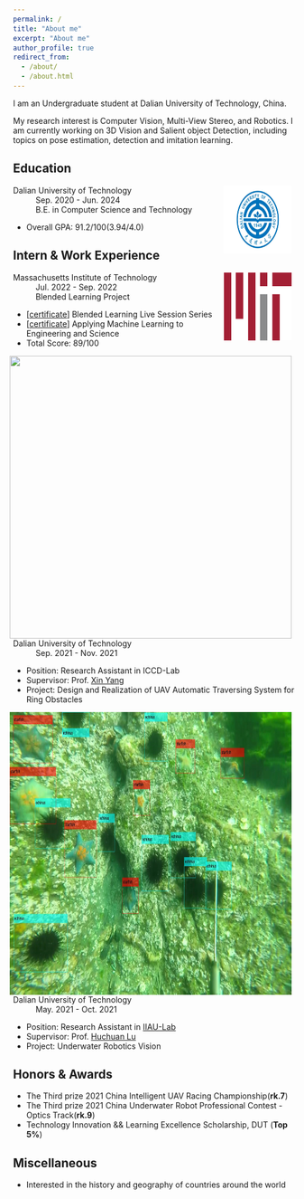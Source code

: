 ```yaml
---
permalink: /
title: "About me"
excerpt: "About me"
author_profile: true
redirect_from: 
  - /about/
  - /about.html
---
```

I am an Undergraduate student at Dalian University of Technology, China.

My research interest is Computer Vision, Multi-View Stereo, and Robotics.
I am currently working on 3D Vision and Salient object Detection, including topics on pose estimation, detection and imitation learning.

## Education


<dl><dt><img align="right" width="120" height="120" hspace="10" src="./images/dut.bmp"/></dt><dt>Dalian University of Technology</dt><dd>Sep. 2020 - Jun. 2024</dd><dd>B.E. in Computer Science and Technology</dd></dl>

* Overall GPA: 91.2/100(3.94/4.0) 

## Intern & Work Experience

<dl><dt><img align="right" width="120" height="120" hspace="10" src="./images/mit.png"/></dt><dt>Massachusetts Institute of Technology</dt><dd>Jul. 2022 - Sep. 2022</dd><dd>Blended Learning Project</dd></dl>

* [[certificate](https://www.credential.net/dbe9c413-f7a9-42ed-9477-e5d53f67c39a)] Blended Learning Live Session Series
* [[certificate](https://xpro.mit.edu/certificate/d95310c4-f466-499e-a3a1-5260bb42f8bd)] Applying Machine Learning to Engineering and Science
* Total Score: 89/100


<dl><dt><img align="right" width="500" height="500" hspace="10" src="./images/uav.gif"/></dt><dt>Dalian University of Technology</dt><dd>Sep. 2021 - Nov. 2021</dd></dl>

* Position: Research Assistant in ICCD-Lab
* Supervisor: Prof. [Xin Yang](https://xinyangdut.github.io/)
* Project: Design and Realization of UAV Automatic Traversing System for Ring Obstacles

<dl><dt><img align="right" width="500" height="500" hspace="10" src="./images/underwater detection.png"/></dt><dt>Dalian University of Technology</dt><dd>May. 2021 - Oct. 2021</dd></dl>

* Position: Research Assistant in [IIAU-Lab](https://ice.dlut.edu.cn/IIAU/en/welcome-to-our-iiau-lab-english/index.html)
* Supervisor: Prof. [Huchuan Lu](http://ice.dlut.edu.cn/lu/index.htm)
* Project: Underwater Robotics Vision


## Honors & Awards
* The Third prize 2021 China Intelligent UAV Racing Championship(**rk.7**)
* The Third prize 2021 China Underwater Robot Professional Contest - Optics Track(**rk.9**) 
* Technology Innovation && Learning Excellence Scholarship, DUT (**Top 5%**)

## Miscellaneous
* Interested in the history and geography of countries around the world